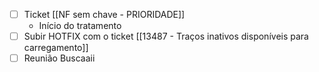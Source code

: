 - [ ] Ticket [[NF sem chave - PRIORIDADE]]
	- Início do tratamento
- [ ] Subir HOTFIX com o ticket [[13487 - Traços inativos disponíveis para carregamento]]
- [ ] Reunião Buscaaii
